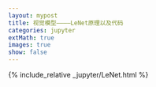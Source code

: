 ```yaml
---
layout: mypost
title: 视觉模型————LeNet原理以及代码
categories: jupyter
extMath: true
images: true
show: false
---
```


{% include_relative _jupyter/LeNet.html %}